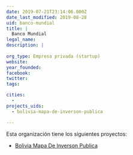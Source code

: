 ```yaml
---
date: 2019-07-21T23:14:06.000Z
date_last_modified: 2019-08-28
uid: banco-mundial
title: |
  Banco Mundial
legal_name: 
description: |
  
org_type: Empresa privada (startup)
website: 
year_founded: 
facebook: 
twitter: 
tags:

cities: 
  - 
projects_uids:
  - bolivia-mapa-de-inverson-publica

---
```


Esta organización tiene los siguientes proyectos:

- [Bolivia Mapa De Inverson Publica](/proyectos/bolivia-mapa-de-inverson-publica)
